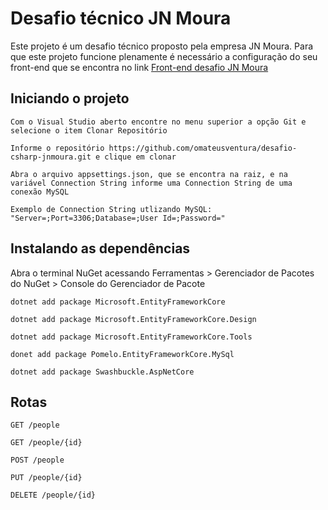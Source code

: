 # Desafio técnico JN Moura

Este projeto é um desafio técnico proposto pela empresa JN Moura. Para que este projeto funcione plenamente é necessário
a configuração do seu front-end que se encontra no link [Front-end desafio JN Moura](https://github.com/omateusventura/desafio-angularjs-jnmoura/)

## Iniciando o projeto

```
Com o Visual Studio aberto encontre no menu superior a opção Git e selecione o item Clonar Repositório
```

```
Informe o repositório https://github.com/omateusventura/desafio-csharp-jnmoura.git e clique em clonar
```

```
Abra o arquivo appsettings.json, que se encontra na raiz, e na variável Connection String informe uma Connection String de uma conexão MySQL
```

```
Exemplo de Connection String utlizando MySQL: "Server=;Port=3306;Database=;User Id=;Password="
```
## Instalando as dependências

Abra o terminal NuGet acessando Ferramentas > Gerenciador de Pacotes do NuGet > Console do Gerenciador de Pacote

```
dotnet add package Microsoft.EntityFrameworkCore
```

```
dotnet add package Microsoft.EntityFrameworkCore.Design
```

```
dotnet add package Microsoft.EntityFrameworkCore.Tools
```

```
donet add package Pomelo.EntityFrameworkCore.MySql
```

```
dotnet add package Swashbuckle.AspNetCore
```

## Rotas

```
GET /people
```

```
GET /people/{id}
```

```
POST /people
```

```
PUT /people/{id}
```

```
DELETE /people/{id}
```
